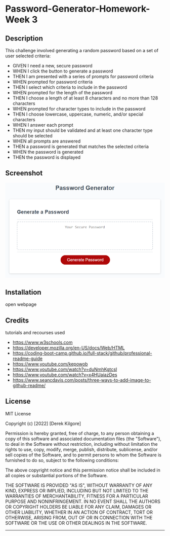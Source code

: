 # Password-Generator-Homework-Week 3

## Description

This challenge involved generating a random password based on a set of user selected criteria:

- GIVEN I need a new, secure password
- WHEN I click the button to generate a password
- THEN I am presented with a series of prompts for password criteria
- WHEN prompted for password criteria
- THEN I select which criteria to include in the password
- WHEN prompted for the length of the password
- THEN I choose a length of at least 8 characters and no more than 128 characters
- WHEN prompted for character types to include in the password
- THEN I choose lowercase, uppercase, numeric, and/or special characters
- WHEN I answer each prompt
- THEN my input should be validated and at least one character type should be selected
- WHEN all prompts are answered
- THEN a password is generated that matches the selected criteria
- WHEN the password is generated
- THEN the password is displayed

## Screenshot


![screenshot](/Assets/03-javascript-homework-demo.png)


## Installation

open webpage 

## Credits

tutorials and recourses used
 - https://www.w3schools.com
 - https://developer.mozilla.org/en-US/docs/Web/HTML
 - https://coding-boot-camp.github.io/full-stack/github/professional-readme-guide
 - https://www.youtube.com/kepowob
 - https://www.youtube.com/watch?v=duNmhKgtcsI
 - https://www.youtube.com/watch?v=x4HUaiazDes
 - https://www.seancdavis.com/posts/three-ways-to-add-image-to-github-readme/  


## License

MIT License

Copyright (c) [2022] [Derek Kilgore]

Permission is hereby granted, free of charge, to any person obtaining a copy
of this software and associated documentation files (the "Software"), to deal
in the Software without restriction, including without limitation the rights
to use, copy, modify, merge, publish, distribute, sublicense, and/or sell
copies of the Software, and to permit persons to whom the Software is
furnished to do so, subject to the following conditions:

The above copyright notice and this permission notice shall be included in all
copies or substantial portions of the Software.

THE SOFTWARE IS PROVIDED "AS IS", WITHOUT WARRANTY OF ANY KIND, EXPRESS OR
IMPLIED, INCLUDING BUT NOT LIMITED TO THE WARRANTIES OF MERCHANTABILITY,
FITNESS FOR A PARTICULAR PURPOSE AND NONINFRINGEMENT. IN NO EVENT SHALL THE
AUTHORS OR COPYRIGHT HOLDERS BE LIABLE FOR ANY CLAIM, DAMAGES OR OTHER
LIABILITY, WHETHER IN AN ACTION OF CONTRACT, TORT OR OTHERWISE, ARISING FROM,
OUT OF OR IN CONNECTION WITH THE SOFTWARE OR THE USE OR OTHER DEALINGS IN THE
SOFTWARE.

---

